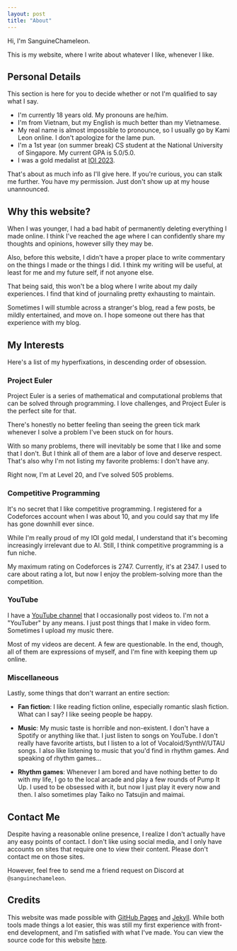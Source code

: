 ```yaml
---
layout: post
title: "About"
---
```


Hi, I'm SanguineChameleon.

This is my website, where I write about whatever I like, whenever I like.

## Personal Details

This section is here for you to decide whether or not I'm qualified to say what I say.

- I'm currently 18 years old. My pronouns are he/him.
- I'm from Vietnam, but my English is much better than my Vietnamese.
- My real name is almost impossible to pronounce, so I usually go by Kami Leon online. I don't apologize for the lame pun.
- I'm a 1st year (on summer break) CS student at the National University of Singapore. My current GPA is 5.0/5.0.
- I was a gold medalist at [IOI 2023](https://stats.ioinformatics.org/results/2023).

That's about as much info as I'll give here. If you're curious, you can stalk me further. You have my permission. Just don't show up at my house unannounced.

## Why this website?

When I was younger, I had a bad habit of permanently deleting everything I made online. I think I've reached the age where I can confidently share my thoughts and opinions, however silly they may be.

Also, before this website, I didn't have a proper place to write commentary on the things I made or the things I did. I think my writing will be useful, at least for me and my future self, if not anyone else.

That being said, this won't be a blog where I write about my daily experiences. I find that kind of journaling pretty exhausting to maintain.

Sometimes I will stumble across a stranger's blog, read a few posts, be mildly entertained, and move on. I hope someone out there has that experience with my blog.

## My Interests

Here's a list of my hyperfixations, in descending order of obsession.

### Project Euler

Project Euler is a series of mathematical and computational problems that can be solved through programming. I love challenges, and Project Euler is the perfect site for that.

There's honestly no better feeling than seeing the green tick mark whenever I solve a problem I've been stuck on for hours.

With so many problems, there will inevitably be some that I like and some that I don't. But I think all of them are a labor of love and deserve respect. That's also why I'm not listing my favorite problems: I don't have any.

Right now, I'm at Level 20, and I've solved 505 problems.

### Competitive Programming

It's no secret that I like competitive programming. I registered for a Codeforces account when I was about 10, and you could say that my life has gone downhill ever since.

While I'm really proud of my IOI gold medal, I understand that it's becoming increasingly irrelevant due to AI. Still, I think competitive programming is a fun niche.

My maximum rating on Codeforces is 2747. Currently, it's at 2347. I used to care about rating a lot, but now I enjoy the problem-solving more than the competition.

### YouTube

I have a [YouTube channel](https://www.youtube.com/@SanguineChameleon) that I occasionally post videos to. I'm not a \"YouTuber\" by any means. I just post things that I make in video form. Sometimes I upload my music there.

Most of my videos are decent. A few are questionable. In the end, though, all of them are expressions of myself, and I'm fine with keeping them up online.

### Miscellaneous

Lastly, some things that don't warrant an entire section:

- **Fan fiction**: I like reading fiction online, especially romantic slash fiction. What can I say? I like seeing people be happy.

- **Music**: My music taste is horrible and non-existent. I don't have a Spotify or anything like that. I just listen to songs on YouTube. I don't really have favorite artists, but I listen to a lot of Vocaloid/SynthV/UTAU songs. I also like listening to music that you'd find in rhythm games. And speaking of rhythm games...

- **Rhythm games**: Whenever I am bored and have nothing better to do with my life, I go to the local arcade and play a few rounds of Pump It Up. I used to be obsessed with it, but now I just play it every now and then. I also sometimes play Taiko no Tatsujin and maimai.

## Contact Me

Despite having a reasonable online presence, I realize I don't actually have any easy points of contact. I don't like using social media, and I only have accounts on sites that require one to view their content. Please don't contact me on those sites.

However, feel free to send me a friend request on Discord at `@sanguinechameleon`.

## Credits

This website was made possible with [GitHub Pages](https://pages.github.com/) and [Jekyll](https://jekyllrb.com/). While both tools made things a lot easier, this was still my first experience with front-end development, and I'm satisfied with what I've made. You can view the source code for this website [here](https://github.com/SanguineChameleon/sanguinechameleon.github.io).
